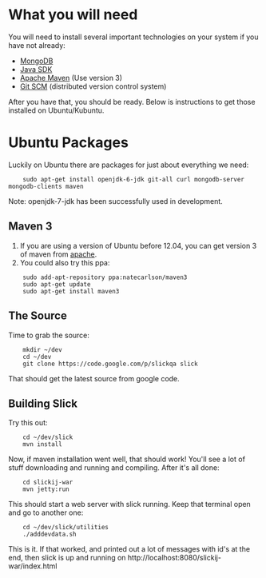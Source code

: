 # What you will need #

You will need to install several important technologies on your system if you have not already:

  * [MongoDB](http://mongodb.org)
  * [Java SDK](http://www.oracle.com/technetwork/java/javase/downloads/java-se-jdk-7-download-432154.html)
  * [Apache Maven](http://maven.apache.org) (Use version 3)
  * [Git SCM](http://git-scm.com) (distributed version control system)

After you have that, you should be ready.  Below is instructions to get those installed on Ubuntu/Kubuntu.

# Ubuntu Packages #

Luckily on Ubuntu there are packages for just about everything we need:

```
	sudo apt-get install openjdk-6-jdk git-all curl mongodb-server mongodb-clients maven
```
Note: openjdk-7-jdk has been successfully used in development.

## Maven 3 ##
  1. If you are using a version of Ubuntu before 12.04, you can get version 3 of maven from [apache](http://maven.apache.org/download.html).
  1. You could also try this ppa:
```
	sudo add-apt-repository ppa:natecarlson/maven3
	sudo apt-get update
 	sudo apt-get install maven3
```

## The Source ##

Time to grab the source:

```
	mkdir ~/dev
	cd ~/dev
	git clone https://code.google.com/p/slickqa slick
```

That should get the latest source from google code.

## Building Slick ##

Try this out:

```
	cd ~/dev/slick
	mvn install
```

Now, if maven installation went well, that should work!  You'll see a lot of stuff downloading and running and compiling.  After it's all done:

```
	cd slickij-war
	mvn jetty:run
```

This should start a web server with slick running.  Keep that terminal open and go to another one:

```
	cd ~/dev/slick/utilities
	./adddevdata.sh
```

This is it.  If that worked, and printed out a lot of messages with id's at the end, then slick is up and running on http://localhost:8080/slickij-war/index.html